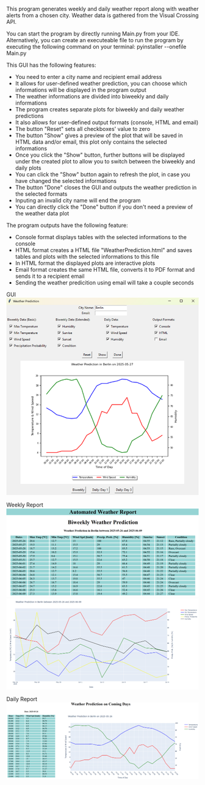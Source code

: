 This program generates weekly and daily weather report along with weather alerts from a chosen city.
Weather data is gathered from the Visual Crossing API.

You can start the program by directly running Main.py from your IDE.
Alternatively, you can create an executeable file to run the program by executing the following command on your terminal: pyinstaller --onefile Main.py

This GUI has the following features:
- You need to enter a city name and recipient email address
- It allows for user-defined weather prediction, you can choose which informations will be displayed in the program output
- The weather informations are divided into biweekly and daily informations
- The program creates separate plots for biweekly and daily weather predictions
- It also allows for user-defined output formats (console, HTML and email)
- The button "Reset" sets all checkboxes' value to zero
- The button "Show" gives a preview of the plot that will be saved in HTML data and/or email, this plot only contains the selected informations
- Once you click the "Show" button, further buttons will be displayed under the created plot to allow you to switch between the biweekly and daily plots
- You can click the "Show" button again to refresh the plot, in case you have changed the selected informations
- The button "Done" closes the GUI and outputs the weather prediction in the selected formats
- Inputing an invalid city name will end the program
- You can directly click the "Done" button if you don't need a preview of the weather data plot

The program outputs have the following feature:
- Console format displays tables with the selected informations to the console
- HTML format creates a HTML file "WeatherPrediction.html" and saves tables and plots with the selected informations to this file 
- In HTML format the displayed plots are interactive plots
- Email format creates the same HTML file, converts it to PDF format and sends it to a recipient email
- Sending the weather predicition using email will take a couple seconds


GUI
![Weather-Report](images/GUI.png)

Weekly Report
![Weather-Report](images/WeeklyReport.png)
![Weather-Report](images/WeeklyPlot.png)

Daily Report
![Weather-Report](images/DailyReport.png)
